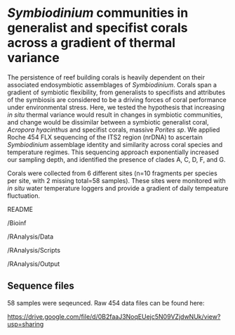 # _Symbiodinium_ communities in generalist and specifist corals across a gradient of thermal variance

The persistence of reef building corals is heavily dependent on their associated endosymbiotic assemblages of _Symbiodinium_. Corals span a gradient of symbiotic flexibility, from generalists to specifists and attributes of the symbiosis are considered to be a driving forces of coral performance under environmental stress. Here, we tested the hypothesis that increasing _in situ_ thermal variance would result in changes in symbiotic communities, and change would be dissimilar between a symbiotic generalist coral, _Acropora hyacinthus_ and specifist corals, massive _Porites sp_. We applied Roche 454 FLX sequencing of the ITS2 region (nrDNA) to ascertain _Symbiodinium_ assemblage identity and similarity across coral species and temperature regimes. This sequencing approach exponentially increased our sampling depth, and identified the presence of clades A, C, D, F, and G. 

Corals were collected from 6 different sites (n=10 fragments per species per site, with 2 missing total=58 samples). These sites were monitored with _in situ_ water temperature loggers and provide a gradient of daily tempeature fluctuation.

README

/Bioinf  

/RAnalysis/Data

/RAnalysis/Scripts

/RAnalysis/Output

## Sequence files

58 samples were seqeunced. Raw 454 data files can be found here:

https://drive.google.com/file/d/0B2faaJ3NoqEUejc5N09VZjdwNUk/view?usp=sharing